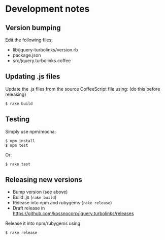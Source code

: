# Development notes

Version bumping
---------------

Edit the following files:

 * lib/jquery-turbolinks/version.rb
 * package.json
 * src/jquery.turbolinks.coffee

Updating .js files
------------------

Update the .js files from the source CoffeeScript file using: (do this before 
    releasing)

    $ rake build

Testing
-------

Simply use npm/mocha:

    $ npm install
    $ npm test

Or:

    $ rake test

Releasing new versions
----------------------

 * Bump version (see above)
 * Build .js (`rake build`)
 * Release into npm and rubygems (`rake release`)
 * Draft release in https://github.com/kossnocorp/jquery.turbolinks/releases

Release it into npm/rubygems using:

    $ rake release
